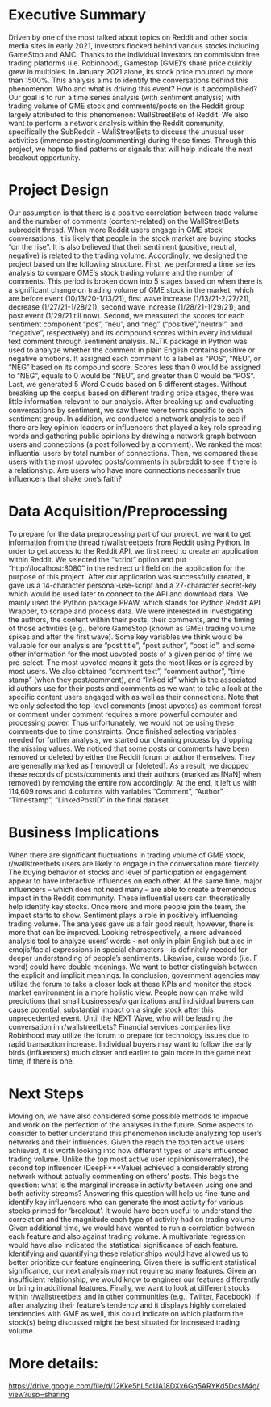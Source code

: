# Executive Summary
Driven by one of the most talked about topics on Reddit and other social media sites in early 2021, investors flocked behind various stocks including GameStop and AMC. Thanks to the individual investors on commission free trading platforms (i.e. Robinhood), Gamestop (GME)’s share price quickly grew in multiples. In January 2021 alone, its stock price mounted by more than 1500%. 
This analysis aims to identify the conversations behind this phenomenon. Who and what is driving this event? How is it accomplished? Our goal is to run a time series analysis (with sentiment analysis) with trading volume of GME stock and comments/posts on the Reddit group largely attributed to this phenomenon: WallStreetBets of Reddit. We also want to perform a network analysis within the Reddit community, specifically the SubReddit - WallStreetBets to discuss the unusual user activities (immense posting/commenting) during these times. Through this project, we hope to find patterns or signals that will help indicate the next breakout opportunity.

# Project Design
Our assumption is that there is a positive correlation between trade volume and the number of comments (content-related) on the WallStreetBets subreddit thread. When more Reddit users engage in GME stock conversations, it is likely that people in the stock market are buying stocks “on the rise”. It is also believed that their sentiment (positive, neutral, negative) is related to the trading volume. Accordingly, we designed the project based on the following structure. 
First, we performed a time series analysis to compare GME’s stock trading volume and the number of comments. This period is broken down into 5 stages based on when there is a significant change on trading volume of GME stock in the market, which are before event (10/13/20-1/13/21), first wave increase (1/13/21-2/27/21), decrease (1/27/21-1/28/21), second wave increase (1/28/21-1/29/21), and post event (1/29/21 till now). 
Second, we measured the scores for each sentiment component “pos”, “neu”, and “neg” (“positive”,”neutral”, and “negative”, respectively) and its compound scores within every individual text comment through sentiment analysis. NLTK package in Python was used to analyze whether the comment in plain English contains positive or negative emotions. It assigned each comment to a label as “POS”, “NEU”, or “NEG” based on its compound score. Scores less than 0 would be assigned to “NEG”, equals to 0 would be “NEU”, and greater than 0 would be “POS”. 	
Last, we generated 5 Word Clouds based on 5 different stages. Without breaking up the corpus based on different trading price stages, there was little information relevant to our analysis. After breaking up and evaluating conversations by sentiment, we saw there were terms specific to each sentiment group. 
In addition, we conducted a network analysis to see if there are key opinion leaders or influencers that played a key role spreading words and gathering public opinions by drawing a network graph between users and connections (a post followed by a comment). We ranked the most influential users by total number of connections. Then, we compared these users with the most upvoted posts/comments in subreddit to see if there is a relationship. Are users who have more connections necessarily true influencers that shake one’s faith?

# Data Acquisition/Preprocessing
To prepare for the data preprocessing part of our project, we want to get information from the thread r/wallstreetbets from Reddit using Python. In order to get access to the Reddit API, we first need to create an application within Reddit. We selected the “script” option and put “http://localhost:8080” in the redirect url field on the application for the purpose of this project. After our application was successfully created, it gave us a 14-character personal-use-script and a 27-character secret-key which would be used later to connect to the API and download data.
We mainly used the Python package PRAW, which stands for Python Reddit API Wrapper, to scrape and process data. We were interested in investigating the authors, the content within their posts, their comments, and the timing of those activities (e.g., before GameStop (known as GME) trading volume spikes and after the first wave). Some key variables we think would be valuable for our analysis are “post title”, “post author”, “post id”, and some other information for the most upvoted posts of a given period of time we pre-select. The most upvoted means it gets the most likes or is agreed by most users. We also obtained “comment text”, “comment author”, “time stamp” (when they post/comment), and “linked id” which is the associated id authors use for their posts and comments as we want to take a look at the specific content users engaged with as well as their connections. Note that we only selected the top-level comments (most upvotes) as comment forest or comment under comment requires a more powerful computer and processing power. Thus unfortunately, we would not be using these comments due to time constraints.
Once finished selecting variables needed for further analysis, we started our cleaning process by dropping the missing values. We noticed that some posts or comments have been removed or deleted by either the Reddit forum or author themselves. They are generally marked as [removed] or [deleted]. As a result, we dropped these records of posts/comments and their authors (marked as [NaN] when removed) by removing the entire row accordingly. At the end, it left us with 114,609 rows and 4 columns with variables “Comment”, “Author”, “Timestamp”, “LinkedPostID” in the final dataset. 

# Business Implications
When there are significant fluctuations in trading volume of GME stock, r/wallstreetbets users are likely to engage in the conversation more fiercely. The buying behavior of stocks and level of participation or engagement appear to have interactive influences on each other. At the same time, major influencers – which does not need many – are able to create a tremendous impact in the Reddit community. These influential users can theoretically help identify key stocks. Once more and more people join the team, the impact starts to show. Sentiment plays a role in positively influencing trading volume.
The analyses gave us a fair good result, however, there is more that can be improved. Looking retrospectively, a more advanced analysis tool to analyze users’ words - not only in plain English but also in emojis/facial expressions in special characters - is definitely needed for deeper understanding of people’s sentiments. Likewise, curse words (i.e. F word) could have double meanings. We want to better distinguish between the explicit and implicit meanings. 
In conclusion, government agencies may utilize the forum to take a closer look at these KPIs and monitor the stock market environment in a more holistic view. People now can make wild predictions that small businesses/organizations and individual buyers can cause potential, substantial impact on a single stock after this unprecedented event. Until the NEXT Wave, who will be leading the conversation in r/wallstreetbets? Financial services companies like Robinhood may utilize the forum to prepare for technology issues due to rapid transaction increase. Individual buyers may want to follow the early birds (influencers) much closer and earlier to gain more in the game next time, if there is one.  

# Next Steps
Moving on, we have also considered some possible methods to improve and work on the perfection of the analyses in the future. Some aspects to consider to better understand this phenomenon include analyzing top user’s networks and their influences. Given the reach the top ten active users achieved, it is worth looking into how different types of users influenced trading volume. Unlike the top most active user (opinionisoverrated), the second top influencer (DeepF***Value) achieved a considerably strong network without actually commenting on others’ posts. This begs the question: what is the marginal increase in activity between using one and both activity streams? Answering this question will help us fine-tune and identify key influencers who can generate the most activity for various stocks primed for ‘breakout’.
It would have been useful to understand the correlation and the magnitude each type of activity had on trading volume. Given additional time, we would have wanted to run a correlation between each feature and also against trading volume. A multivariate regression would have also indicated the statistical significance of each feature. Identifying and quantifying these relationships would have allowed us to better prioritize our feature engineering. Given there is sufficient statistical significance, our next analysis may not require so many features. Given an insufficient relationship, we would know to engineer our features differently or bring in additional features.
Finally, we want to look at different stocks within r/wallstreetbets and in other communities (e.g., Twitter, Facebook). If after analyzing their feature’s tendency and it displays highly correlated tendencies with GME as well, this could indicate on which platform the stock(s) being discussed might be best situated for increased trading volume.


# More details: 
https://drive.google.com/file/d/12Kke5hL5cUA18DXx6Gq5ARYKd5DcsM4g/view?usp=sharing
